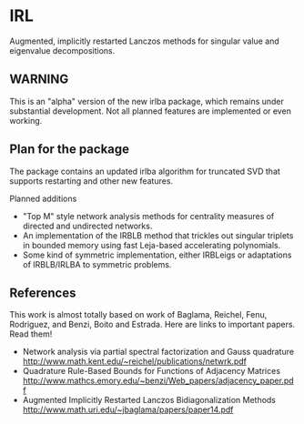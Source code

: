 IRL
===

Augmented, implicitly restarted Lanczos methods for singular value and
eigenvalue decompositions.

## WARNING

This is an "alpha" version of the new irlba package, which remains under
substantial development. Not all planned features are implemented or even
working.

## Plan for the package

The package contains an updated irlba algorithm for truncated SVD that supports
restarting and other new features.

Planned additions

* "Top M" style network analysis methods for centrality measures of
directed and undirected networks.
* An implementation of the IRBLB method that trickles out singular
triplets in bounded memory using fast Leja-based accelerating polynomials.
* Some kind of symmetric implementation, either IRBLeigs or adaptations
of IRBLB/IRLBA to symmetric problems.

## References

This work is almost totally based on work of Baglama, Reichel, Fenu, Rodriguez,
and Benzi, Boito and Estrada. Here are links to important papers. Read them!

* Network analysis via partial spectral factorization and Gauss quadrature http://www.math.kent.edu/~reichel/publications/netwrk.pdf
* Quadrature Rule-Based Bounds for Functions of Adjacency Matrices http://www.mathcs.emory.edu/~benzi/Web_papers/adjacency_paper.pdf
* Augmented Implicitly Restarted Lanczos Bidiagonalization Methods http://www.math.uri.edu/~jbaglama/papers/paper14.pdf

